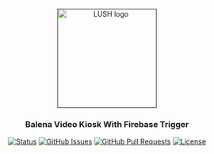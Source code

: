 <p align="center">
  <a href="" rel="noopener">
 <img width=200px height=200px src="https://i.imgur.com/j6CDEN6.png" alt="LUSH logo"></a>
</p>

<h3 align="center">Balena Video Kiosk With Firebase Trigger</h3>

<div align="center">

  [![Status](https://img.shields.io/badge/status-active-success.svg)]()
  [![GitHub Issues](https://img.shields.io/github/issues/LUSHDigital/balena-video-kiosk-with-firebase-trigger.svg)](https://github.com/LUSHDigital/balena-video-kiosk-with-firebase-trigger/issues)
  [![GitHub Pull Requests](https://img.shields.io/github/issues-pr/LUSHDigital/balena-video-kiosk-with-firebase-trigger.svg)](https://github.com/LUSHDigital/balena-video-kiosk-with-firebase-trigger/pulls)
  [![License](https://img.shields.io/badge/license-MIT-blue.svg)](/LICENSE)

</div>

